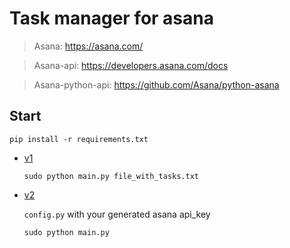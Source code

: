# Task manager for asana

> Asana: https://asana.com/

> Asana-api: https://developers.asana.com/docs

> Asana-python-api: https://github.com/Asana/python-asana

## Start

```pip install -r requirements.txt```

- [v1](https://github.com/fadyat/task_manager/pull/1)

  ```sudo python main.py file_with_tasks.txt```
- [v2](https://github.com/fadyat/task_manager/pull/2)

  ```config.py``` with your generated asana api_key

  ```sudo python main.py```